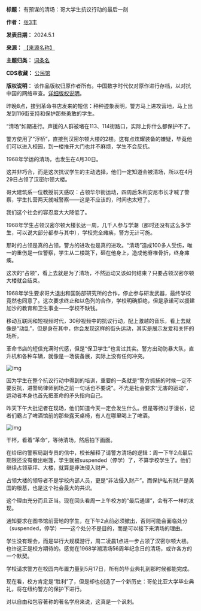 

**标题：** 有预谋的清场：哥大学生抗议行动的最后一刻  

**作者：** [张3丰](https://chinadigitaltimes.net/space/张3丰)  

**发表日期：** 2024.5.1  

**来源：** [【来源名称】](https://web.archive.org/web/原文链接)  

**主题归类：** [词条名](https://chinadigitaltimes.net/space/词条名)  

**CDS收藏：** [公民馆](https://chinadigitaltimes.net/space/%E5%85%AC%E6%B0%91%E9%A6%86)  

**版权说明：** 该作品版权归原作者所有。中国数字时代仅对原作进行存档，以对抗中国的网络审查。[详细版权说明](https://chinadigitaltimes.net/chinese/copyright)。


昨晚8点，接到革命书店发来的短信：种种迹象表明，警方马上进攻营地，马上出发到116街支持和保护那些勇敢的学生。


“清场”如期进行。声援的人群被堵在113、114街路口，实际上你什么都保护不了。


警方使用了“浮桥”，直接到汉密尔顿大楼的2楼。这有点炫耀装备的嫌疑，毕竟他们可以进入校园，到一楼推开大门也并不麻烦，学生不会反抗。


1968年学运的清场，也发生在4月30日。


这并非巧合，而是这次抗议学生的主动选择，他们一定知道会被清场，所以在4月29日占领了汉密尔顿大楼。


哥大建筑系一位教授前天感叹：占领华尔街运动，四周后朱利安尼市长才喊了警察，学生扎营两天就喊警察——这是不应该的，时间也太短了。


我们这个社会的容忍度大大降低了。


1968年学生占领汉密尔顿大楼长达一周，几千人参与学潮（那时还没有这么多学生，可以说大部分都参与其中），学校完全瘫痪，警方无计可施。


那时的占领是真的占领，警方的进攻也是真的进攻。“清场”造成100多人受伤，唯一的重伤是一位警察，学生从二楼跳下，砸在他身上，造成他脊椎骨折，终身瘫痪。


这次的“占领”，看上去就是为了清场，不然运动又该如何结束？只要占领汉密尔顿大楼就会结束。


1968年学生要求哥大退出和国防部研究所的合作，停止参与研发武器，最终学校竟然也同意了。这次要求终止和以色列的合作，学校明确拒绝，但是承诺可以援建加沙的教育和卫生事业——学校不缺钱。


移动互联网和短视频时代，30秒视频中的抗议行动，配上激越的音乐，看上去就像是“动乱”，但是身在其中，你会发现这样的街头运动，其实是展示友爱和关怀的场所。


革命书店的短信充满时代感，但是“保卫学生”也言过其实。警方出动防暴大队，直升机和各种车辆，就像是一场装备展，实际上没有任何冲突。


![img](https://chinadigitaltimes.net/chinese/files/2024/05/post-707485-66341211d5b07.)


因为学生在整个抗议行动中得到的培训，重要的一条就是“警方抓捕的时候一定不要反抗，进警局律师到场之前一句话也不要说”。不光是社会要求“无害的运动”，运动者本身也首先把革命的矛头指向自己。 


昨天下午大批记者在现场，他们知道今天一定会发生什么。但是等待过于漫长，记者们霸占了啤酒馆前的那些露天桌椅，有人在哪里喝上了啤酒。


![img](https://chinadigitaltimes.net/chinese/files/2024/05/post-707485-6634121204ba9.)


干杯，看着“革命”，等待清场，然后拍下画面。


在给纽约警察局副专员的信中，校长解释了请警方清场的逻辑：周一下午2点最后期限还没有撤出帐篷，学生就被suspended（停学）了，不算学校学生了。他们继续占领草坪、大楼，就算是非法侵入财产。


占领大楼的领导者不是学校内部人员，更是“非法侵入财产”。而保护私有财产是美国的根基，也是这个社会最大的共识。


这个理由充分而且正当。现在回头看周一上午校方的“最后通谍”，会有不一样的发现。


通知要求在图书馆前营地的学生，在下午2点前必须撤出，否则可能会面临处分（suspended，停学）——这个处分不是目的，而是可以接下来清场的理由。


学生没有理会，而是举行大规模游行，周二凌晨1点进一步占领了汉密尔顿大楼。也许这正是校方期待的。感觉在1968学潮清场56周年纪念日的清场，或许各方的一个默契。


学校请求警方在校园内布置力量到5月17日，所有的毕业典礼到那时候都能完成。


现在看，校方肯定是“胜利”了，但是却也创造了一个新历史：哥伦比亚大学毕业典礼，将在纽约警方的保护下进行。


对以自由和包容著称的著名学府来说，这真是一个讽刺。

